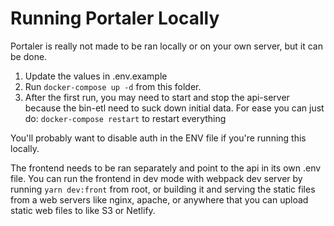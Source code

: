 # Running Portaler Locally

Portaler is really not made to be ran locally or on your own server, but it can be done.

1. Update the values in .env.example
2. Run `docker-compose up -d` from this folder.
3. After the first run, you may need to start and stop the api-server because the bin-etl need to suck down initial data. For ease you can just do: `docker-compose restart` to restart everything

You'll probably want to disable auth in the ENV file if you're running this locally.

The frontend needs to be ran separately and point to the api in its own .env file. You can run the frontend in dev mode with webpack dev server by running `yarn dev:front` from root, or building it and serving the static files from a web servers like nginx, apache, or anywhere that you can upload static web files to like S3 or Netlify.
